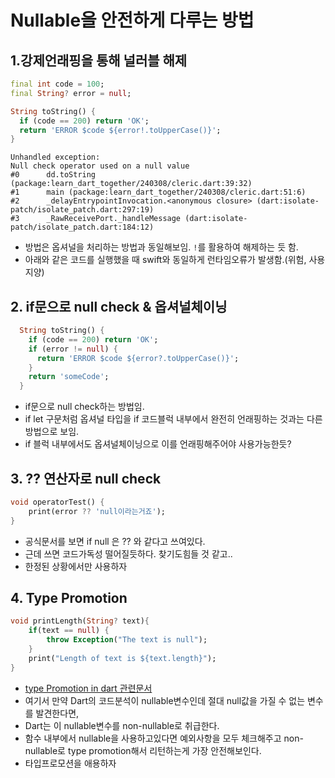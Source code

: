 # Nullable을 안전하게 다루는 방법
## 1.강제언래핑을 통해 널러블 해제
```dart
final int code = 100;
final String? error = null;

String toString() {
  if (code == 200) return 'OK';
  return 'ERROR $code ${error!.toUpperCase()}';
}
```
```
Unhandled exception:
Null check operator used on a null value
#0      dd.toString (package:learn_dart_together/240308/cleric.dart:39:32)
#1      main (package:learn_dart_together/240308/cleric.dart:51:6)
#2      _delayEntrypointInvocation.<anonymous closure> (dart:isolate-patch/isolate_patch.dart:297:19)
#3      _RawReceivePort._handleMessage (dart:isolate-patch/isolate_patch.dart:184:12)
```
- 방법은 옵셔널을 처리하는 방법과 동일해보임. `!`를 활용하여 해제하는 듯 함.
- 아래와 같은 코드를 실행했을 때 swift와 동일하게 런타임오류가 발생함.(위험, 사용지양)


## 2. if문으로 null check & 옵셔널체이닝
```dart
  String toString() {
    if (code == 200) return 'OK';
    if (error != null) {
      return 'ERROR $code ${error?.toUpperCase()}';
    }
    return 'someCode';
  }
```
- if문으로 null check하는 방법임.
- if let 구문처럼 옵셔널 타입을 if 코드블럭 내부에서 완전히 언래핑하는 것과는 다른 방법으로 보임.
- if 블럭 내부에서도 옵셔널체이닝으로 이를 언래핑해주어야 사용가능한듯?


## 3. ?? 연산자로 null check
```dart
void operatorTest() {
    print(error ?? 'null이라는거죠');
}
```
- 공식문서를 보면 if null 은 ?? 와 같다고 쓰여있다.
- 근데 쓰면 코드가독성 떨어질듯하다. 찾기도힘들 것 같고..
- 한정된 상황에서만 사용하자

## 4. Type Promotion
```dart 
void printLength(String? text){
    if(text == null) {
        throw Exception("The text is null");
    }
    print("Length of text is ${text.length}");
}
```
- [type Promotion in dart 관련문서](https://dart-tutorial.com/null-safety/type-promotion-in-dart/)
- 여기서 만약 Dart의 코드분석이 nullable변수인데 절대 null값을 가질 수 없는 변수를 발견한다면,
- Dart는 이 nullable변수를 non-nullable로 취급한다.
- 함수 내부에서 nullable을 사용하고있다면 예외사항을 모두 체크해주고 non-nullable로 type promotion해서 리턴하는게 가장 안전해보인다.
- 타입프로모션을 애용하자
